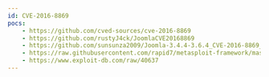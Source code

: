 ```yaml
---
id: CVE-2016-8869
pocs:
    - https://github.com/cved-sources/cve-2016-8869
    - https://github.com/rustyJ4ck/JoomlaCVE20168869
    - https://github.com/sunsunza2009/Joomla-3.4.4-3.6.4_CVE-2016-8869_and_CVE-2016-8870
    - https://raw.githubusercontent.com/rapid7/metasploit-framework/master/modules/auxiliary/admin/http/joomla_registration_privesc.rb
    - https://www.exploit-db.com/raw/40637
---
```

